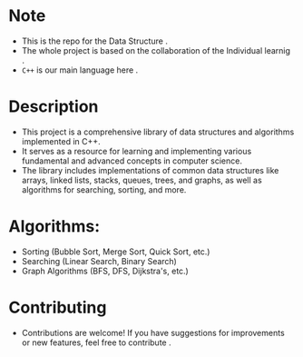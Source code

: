 # Note
- This is the repo for the Data Structure .
- The whole project is based on the collaboration of the Individual learnig .
- `C++` is our main language here .

# Description
- This project is a comprehensive library of data structures and algorithms implemented in C++.
- It serves as a resource for learning and implementing various fundamental and advanced concepts in computer science.
- The library includes implementations of common data structures like arrays, linked lists, stacks, queues, trees, and graphs, as well as algorithms for searching, sorting, and more.

# Algorithms:

- Sorting (Bubble Sort, Merge Sort, Quick Sort, etc.)
- Searching (Linear Search, Binary Search)
- Graph Algorithms (BFS, DFS, Dijkstra's, etc.)

# Contributing
- Contributions are welcome! If you have suggestions for improvements or new features, feel free to contribute .
  
